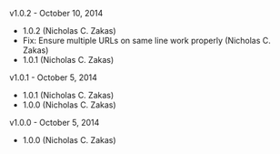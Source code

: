 v1.0.2 - October 10, 2014

* 1.0.2 (Nicholas C. Zakas)
* Fix: Ensure multiple URLs on same line work properly (Nicholas C. Zakas)
* 1.0.1 (Nicholas C. Zakas)

v1.0.1 - October 5, 2014

* 1.0.1 (Nicholas C. Zakas)
* 1.0.0 (Nicholas C. Zakas)

v1.0.0 - October 5, 2014

* 1.0.0 (Nicholas C. Zakas)

